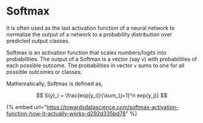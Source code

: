 # Softmax

It is often used as the last activation function of a neural network to normalize the output of a network to a probability distribution over predicted output classes.

Softmax is an activation function that scales numbers/logits into probabilities. The output of a Softmax is a vector \(say `v`\) with probabilities of each possible outcome. The probabilities in vector `v` sums to one for all possible outcomes or classes.

Mathematically, Softmax is defined as,

$$
S(y)_i = \frac{exp(y_i)}{\sum_{j=1}^n exp(y_j)}
$$

{% embed url="https://towardsdatascience.com/softmax-activation-function-how-it-actually-works-d292d335bd78" %}



